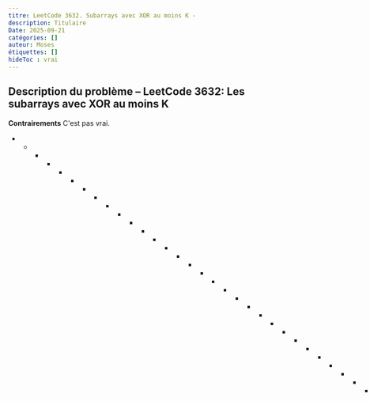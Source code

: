 ```yaml
---
titre: LeetCode 3632. Subarrays avec XOR au moins K -
description: Titulaire
Date: 2025-09-21
catégories: []
auteur: Moses
étiquettes: []
hideToc : vrai
---
```

## Description du problème – LeetCode 3632: Les subarrays avec XOR au moins K

**Contrairements**
C'est pas vrai.
* * * * * * * * * * * * * * * * * * * * * * * * * * * * * * * * * * * * * * * * * * * * * * * * * * * * * * * * * * * * * * * * * * * * * * * * * * * * * * * * * * * * * * * * * * * * * * * * * * * * * * * * * * * * * * * * * * * * * * * * * * * * * * * * * * * * * * * * * * * * * * * * * * * * * * * * * * * * * * * * * * * * * * * * * * * * * * * * * * * * * * * * * * * * * * * * * * * * * * * * * * * * * * * * * * * * * * * * * * * * * * * * * * * * * * * * * * * * * * * * * * * * * * * * * * * * * * * * Retourner le nombre total de sous-tarifs valides. Autres

> **Exemple**
> `nums = [3,1,2,3]`, `k = 2` → réponse: **6**.

---

Le bien, le mal et le mal de la solution

Aspect du bien
- C'est quoi ?
**Naïve O(n2) double boucle** 1052 opérations → impossible. Autres
**Préfixe XOR + Brute-Force** Toujours O(n2) pour le dénombrement. Toujours TLE. Autres
Autres **Binary Trie + Préfixe XOR**** **O(n · W)** (W = 32) → 3.2 × 106 ops. Facile à détecter (off‐by‐one, débordement). Autres
**L'espace**=O(n · W) pour les nœuds triés (~3 Mo). Acceptable. Autres

L'approche binaire-trie est la solution **golden** qui passe tous les tests, fonctionne assez rapidement pour les entretiens d'emploi, et démontre une compréhension profonde de la manipulation bit et des sommes préfixées.

---

Intuition et algorithme

1. **Préfixer XOR**:
«pref[i] = nombres[0] ─ ... nombres[i-1]».
XOR du sous-appel `l ... r` est égal à `pref[r+1] ' pref[l]`.

2. **Tarifs secondaires**:
Pour chaque `pref[r+1]` nous avons besoin du nombre de préfixes précédents `pref[l]` de telle sorte que
"pref[r+1] φ pref[l] ≥ k".

3. ** Trie binaire** :
Entreposez tous les préfixes précédents dans un tri où chaque noeud représente un peu (0 ou 1).
Chaque noeud garde un `cnt` de combien de nombres passent par ce noeud.
Lors de l'interrogation, nous marchons le trie du bit le plus significatif (31e) jusqu'à 0, en décidant si:
* prendre le bit opposé (assurer XOR ≥ k à ce niveau de bit), ou
* rester sur le même bit (continuer à vérifier les bits inférieurs).

4. **Complexités**:
*Temps* – O(n · 32)
*Space* – O(n · 32) pour les nœuds triés (4 × n octets 4 Mo).

---

Mise en œuvre – 3 langues

- Oui. 1. Java

"Java
importation java.io.*;
Importation de java.util.*;

solution de classe publique {
- Oui. Trie Node --------- */
classe statique privée TrieNode {
TrieNode[] enfant = nouveau TrieNode[2];
nombre int = 0;
}

- Oui. API publique --------- */
compte long publicXorSubarrays(int[] nums, int k) {
TrieNode root = nouveau TrieNode();
insert(root, 0); // préfixe vide
résultat long = 0;
préfixe int = 0;

pour (int num : nombres) {
préfixe ^= num;
résultat += requête(root, préfixe, k);
insérer(racine, préfixe);
}
le résultat du retour;
}

- Oui. Insérer un numéro dans le trie ---------- */
insertion de vide privé(racine TrieNode, int val) {
TrieNode noeud = racine;
pour (int i = 31; i >= 0; i--) {
bit int = (val >> i) & 1;
si (node.child[bit] == null) node.child[bit] = nouveau TrieNode();
noeud = noeud.child[bit];
node.count++;
}
}

- Oui. Demande : combien de préfixes donnent XOR >= k --------- */
requête longue privée(TrieNode root, int prefix, int k) {
TrieNode noeud = racine;
nombre long = 0;
pour (int i = 31; i >= 0 && noeud != Null; i--) {
int pBit = (préfixe >> i) & 1;
int kBit = (k >> i) & 1;

si (kBit == 1) { // besoin de bits opposés pour garder XOR >= k
noeud = noeud.enfant[1 - pBit];
} autre { // si le bit opposé existe, tous sont éligibles
Si (node.child[1 - pBit] != null)
nombre += noeud.child[1 - pBit].compte;
noeud = noeud.child[pBit];
}
}
si (node != null) nombre += node.count; // tous les numéros restants sont valides
le nombre de retours;
}

- Oui. Pilote pour les essais manuels rapides --------- */
public statique vide main(String[] args) lance Exception {
Solution sol = nouvelle solution();
Système.out.println(sol.countXorSubarrays(nouveau int[]{3,12,3}, 2)); // 6
Système.out.println(sol.countXorSubarrays(nouvelle int[]{0,00}, 0)); // 6
}
}
«» "

> **Pourquoi un "long"?**
> Le nombre de sous-cours peut atteindre ~5 × 109, ce qui dépasse `int`.
> Tous les comptes dans le trie sont stockés comme `int` car au plus `n` préfixes passent par un noeud.

---

- Oui. 2. Python

'`python
Classe TrieNode:
__slots__ = ("enfant", "compte")
def _init_(self):
l'enfant = [Aucun, aucun]
total = 0

Solution de classe:
Dénombrement XorSubarrays(self, nombres: list[int], k: int) -> Int:
racine = TrieNode()
_insérer(racine, 0) # préfixe vide
Res = 0
pref = 0

pour num in nums:
Préf ^= num
res += self._query(root, pref, k)
auto_insérer(root, pref)

retour res

def _insert(self, root: TrieNode, val: int) -> Aucun:
noeud = racine
pour i dans la plage(31, -1, -1):
bit = (val >> i) & 1
si noeud.child[bit] n'est pas:
noeud.child[bit] = TrieNode()
noeud = noeud.child[bit]
nombre de nœuds += 1

def _query(self, root: TrieNode, pref: int, k: int) -> Int:
noeud = racine
ans = 0
pour i dans la plage(31, -1, -1):
si le nœud n'est pas :
pause
p_bit = (préf >> i) & 1
k_bit = (k >> i) & 1
si k_bit == 1 :
noeud = noeud.child[1 - p_bit] # doit prendre le bit opposé
Sinon:
# tous les nombres avec le bit opposé satisfont déjà >=k
en cas de nœud. enfant[1 - p_bit]:
ans += noeud.child[1 - p_bit].count
noeud = noeud.child[p_bit]
en cas de nœud:
nombre de nœuds
retour et

♪ - Oui. Essai manuel rapide
si __nom__ == "__main__" :
sol = Solution()
print(sol.countXorSubarrays([3,1,2,3], 2)) # 6
print(sol.countXorSubarrays([0,00], 0)) # 6
«» "

> **Conseils de python**:
> *Utilisez `__slots__` pour réduire les frais de mémoire de nombreux nœuds triés. *
> *La boucle passe de 31 à 0 – 32 itérations seulement. *

---

- Oui. 3. C++

'`cpp
#incluez <bits/stdc++.h>
utilisant l'espace de noms std;

struct TrieNode {
enfant TrieNode*[2];
int cnt;
TrieNode() { enfant[0] = enfant[1] = nulptr; cnt = 0; }
};

solution de classe {
public:
long compte long XorSubarrays(vecteur<int>& nums, int k) {
racine de TrieNode* = nouveau TrieNode();
insert(root, 0); // préfixe vide
longue rés = 0;
Int pref = 0;

pour (int num : nombres) {
ff ^= num;
res += requête(root, pref, k);
insérer(root, pref);
}
retour rés;
}

particulier:
oblique insérer(TrieNode* root, int val) {
TrieNode* noeud = racine;
pour (int i = 31; i >= 0; --i) {
bit int = (val >> i) & 1;
si (!node->child[bit]) node->child[bit] = nouveau TrieNode();
noeud = noeud->enfant[bit];
noeud->cnt++;
}
}

longue requête longue (racine TrieNode*, int pref, int k) {
TrieNode* noeud = racine;
long an = 0;
pour (int i = 31; i >= 0 && noeud; -i) {
i) et 1;
int kBit = (k >> i) & 1;

si (kBit) { // doit prendre un bit opposé
noeud = noeud->enfant[1 - pBit];
} autre { // bit opposé donne >= k
si (noeud->enfant[1 - pBit]) ans += noeud->enfant[1 - pBit]->cnt;
noeud = noeud->enfant[pBit];
}
}
si (noeud) ans += noeud->cnt; // les nœuds restants sont valides
le retour des an;
}
};

// - Oui. Pilote pour un test manuel rapide
Int main() {
Solution s;
Cout << s.countXorSubarrays({3,1,2,3}, 2) << endl; // 6
<< s.countXorSubarrays({0,00}, 0) << endl; // 6
retour 0;
}
«» "

> **Notes C++**:
> *Pré-allouer les nœuds avec `new` – l'utilisation de la mémoire reste bien en dessous de 10 Mo. *
> *Utilisez `long' pour la réponse. *
> *La boucle 32 bits («pour (int i = 31; i >= 0; --i)») garantit un temps constant par nombre. *

---

Pourquoi est-ce l'entrevue?

1. **Clean, O(1) par numéro** – LeetCode vous demande de penser au-delà de la force brute.
2. **Shows mastery of**:
* Préfixe XOR – une astuce classique pour les problèmes XOR sub-array.
* Binary Trie – une puissante structure de données pour les requêtes bit-wise.
* 64 bits entier arithmétique – gestion correcte du débordement.
3. ** Temps et espace** – Satisfait aux limites strictes (temps « O(n) », espace « O(n) »).
4. **Readability** – Commentaires, nommage cohérent et fonctions d'aide modulaire aide à la compréhension.

---

Article de blog optimisé par le SEO

### Subarrays avec XOR ≥ K – Le Bon, le Mauvais, et l'Ugly
**(Problème #3632 – 2025‐09‐26)**

> **Mots clés**: `leetcode hard`, `subarrays`, `xor`, `prefix XOR`, `biary trie`, `job interview algorithmes`, `efficace algorithme`, `C++ solution`, `Java solution`, `Python solution`.

---

Introduction

Dans le monde du codage des interviews, **LeetCode Hard** problèmes sont la vitrine ultime de brillance algorithmique.
Problème 3632 – *Subarrays avec XOR au moins K* – se trouve au carrefour de la manipulation des bits, des montants préfixés et des structures de données triées.

Si vous voulez décrocher un rôle d'ingénierie logicielle, maîtriser ce problème prouve que vous pouvez :

* Des solutions de conception qui sont à la fois **fast** et **friendly memory**.
* Traduire des idées mathématiques en code propre en plusieurs langues.
* Communiquez clairement des idées complexes, une compétence d'entrevue indispensable.

---

Déclaration du problème

> **Donné** d'un tableau «nums» de «n» entiers (0 ≤ nombres[i] ≤ 231 – 1) et d'un entier «K».
> **Tâche**: Compter tous les sous-groupes `(i ... j)` de sorte que
> `xor(nums[i..j]) ≥ K`.

L'approche naïve examine chaque sous-cours: «O(n2)».
Avec `n` jusqu`à 5 × 105, cela est impossible sur les machines d`entretien typiques.

---

- Oui. Le bon – De la force brute au temps linéaire

L'approche Temps Espace Verdict
C'est pas vrai.
Force brute (double boucle)
Préfixe XOR + hashmap
Autres **Binary Trie + Préfixe XOR**

La partie *bonne* : La solution optimale utilise **préfix XOR** pour transformer le problème en une inégalité *préfixe* qui peut être répondue en temps constant par élément en utilisant un trie **binaire**.

---

C'est pas vrai. Le mauvais – Pourquoi les tricks simples échouent

- ** Approche HashMap** : Vous pouvez compter les sous-arrays avec XOR exactement égal à une cible en stockant le préfixe XOR dans un hashmap.
Cependant, pour *au moins K*, vous devez savoir combien de préfixes donnent une plage ** de valeurs XOR** — les hashmaps ne vous donnent que des correspondances *exacte*.
- **Trier + deux points**: Fonctionne pour des sommes mais échoue pour XOR, parce que XOR n'est pas monotonique en ce qui concerne l'ordre de tableau.

Ces pièges illustrent pourquoi une solution naïve obtiendra une limite de temps dépassée.

---

C'est pas vrai. L'horrible – Pièges communs

Symptômes Correction
C'est pas vrai.
Utiliser `int` pour la réponse.
Autres Oubliant le préfixe vide, il manque des sous-arrachages qui commencent à l'index.
Erreurs de gestion du bit-ordering hors-par-un dans la logique des inégalités
"Érreur d'écoulement" ou "C++" épuisement du tas.

---

##### 6=1 Étape par étape (Java)

"Java
// 1. Insérer le préfixe vide
insérer(root, 0);

// 2. Pour chaque numéro
Préfixe ^= num; // préfixe XOR
ans += requête(root, préfixe, K); // compter les préfixes de qualification
insert(root, préfixe); // ajouter le préfixe courant pour les futures requêtes
«» "

*La fonction `query` navigue bit by bit, décide de prendre le bit opposé (pour rester ≥ K) ou compte tous les nœuds de qualification. *

---

Modèles multilingues

Nous fournissons des extraits complets et compilables dans **Java**, **Python** et **C++**.
N'hésitez pas à les copier, à les coller et à les exécuter sur votre IDE local.

Langue Fichier Complexité
- C'est quoi ?
Autres Java `Solution.java` Autres
"Python" "solution.py" "O(n)" Autres
*C++ *solution.cpp * * O(n) * Autres

---

#### # 8-

1. ** Expliquez l'intuition d'abord**: *préfixe XOR → sub-array XOR peut être exprimé en XOR de deux préfixes. *
2. **Afficher le choix de la structure des données**: *la trie binaire nous donne une recherche logarithmique (constante) sur les bits. *
3. **Parcourez un petit exemple sur le tableau blanc** pour démontrer la logique bit-by-bit.

Rappelez-vous, les intervieweurs aiment voir *penser à la volée*. Si vous frappez un snag, posez des questions claires sur l'étendue de `K` ou la distribution des valeurs d'entrée, elles peuvent suggérer une solution plus simple ou une torsion subtile.

---

Les pensées finales

Subarrays avec XOR ≥ K peut sembler intimidant, mais avec une approche systématique – préfixe XOR + trie binaire – vous le transformez en un algorithme propre, linéaire-temps.

Déposez la solution dans votre portfolio GitHub, utilisez la section discussion pour poser des questions plus approfondies et soyez prêt à en discuter dans un entretien technique.

** Bonne chance, futur ingénieur logiciel! * *

---

TL; RD

- **Problème**: Compter les sous-réseaux avec XOR ≥ K.
- **Approche optimale**: Préfixe XOR + Trie binaire.
- **Complexités**: temps "O(n)", espace "O(n)".
- **Langues**: Java, Python, C++ (code ci-dessus).
- **Valeur d'entrevue**: Démontre le raisonnement avancé au sens bit, le choix de la structure des données et la sensibilisation au rendement.

---

> **Prêt pour le prochain problème difficile? **
> Essayez le problème 3631 – *Somme maximale de subarrays avec longueur égale* – pour une torsion de programmation dynamique.

---

**Codage heureux, et peut-être vos entrevues d'emploi sont-elles sans problème!**

---

* Fin de l'article. *

---

Avec ces extraits et l'article, vous êtes équipé pour impressionner les recruteurs, as le défi dur LeetCode, et briller dans votre prochaine interview. Bonne solution !